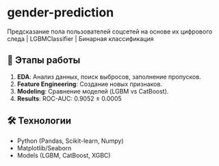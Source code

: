 # gender-prediction
Предсказание пола пользователей соцсетей на основе их цифрового следа | LGBMClassifier | Бинарная классификация

## 📌 Этапы работы
1. **EDA**: Анализ данных, поиск выбросов, заполнение пропусков.  
2. **Feature Engineering**: Создание новых признаков.  
3. **Modeling**: Сравнение моделей (LGBM vs CatBoost).  
4. **Results**: ROC-AUC: 0.9052 ± 0.0005  

## 🛠 Технологии
- Python (Pandas, Scikit-learn, Numpy)
- Matplotlib/Seaborn
- Models (LGBM, CatBoost, XGBC)
